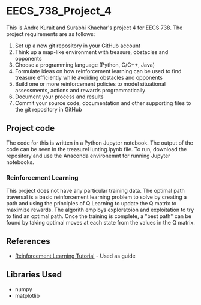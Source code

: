 # EECS_738_Project_4

This is Andre Kurait and Surabhi Khachar's project 4 for EECS 738. The project requirements are as follows:

1. Set up a new git repository in your GitHub account
2. Think up a map-like environment with treasure, obstacles
and opponents
3. Choose a programming language (Python, C/C++, Java)
4. Formulate ideas on how reinforcement learning can be
used to find treasure efficiently while avoiding obstacles
and opponents
5. Build one or more reinforcement policies to model
situational assessments, actions and rewards
programmatically
6. Document your process and results
7. Commit your source code, documentation and other
supporting files to the git repository in GitHub

## Project code

The code for this is written in a Python Jupyter notebook. The output of the code can be seen in the treasureHunting.ipynb file. To run, download the repository and use the Anaconda environemnt for running Jupyter notebooks.

### Reinforcement Learning

This project does not have any particular training data. The optimal path traversal is a basic reinforcement learning problem to solve by creating a path and using the principles of Q Learning to update the Q matrix to maximize rewards. The algorith employs exploratoion and exploitation to try to find an optimal path. Once the training is complete, a "best path" can be found by taking optimal moves at each state from the values in the Q matrix.

## References

* [Reinforcement Learning Tutorial](https://visualstudiomagazine.com/articles/2018/10/18/q-learning-with-python.aspx) - Used as guide

## Libraries Used

* numpy
* matplotlib
